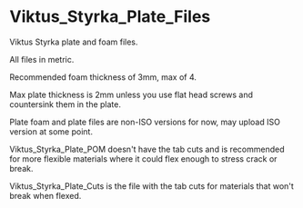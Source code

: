 # Viktus_Styrka_Plate_Files
Viktus Styrka plate and foam files.

All files in metric.

Recommended foam thickness of 3mm, max of 4.

Max plate thickness is 2mm unless you use flat head screws and countersink them in the plate.

Plate foam and plate files are non-ISO versions for now, may upload ISO version at some point.

Viktus_Styrka_Plate_POM doesn't have the tab cuts and is recommended for more flexible materials where it could flex enough to stress crack or break.

Viktus_Styrka_Plate_Cuts is the file with the tab cuts for materials that won't break when flexed.
